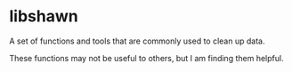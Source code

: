 # libshawn

A set of functions and tools that are commonly used to clean up data.

These functions may not be useful to others, but I am finding them helpful.
